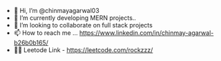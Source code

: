 - 👋 Hi, I’m @chinmayagarwal03
- 🌱 I’m currently developing MERN projects..
- 💞️ I’m looking to collaborate on full stack projects
- 📫 How to reach me ... https://www.linkedin.com/in/chinmay-agarwal-b26b0b165/
- 🧑‍💻 Leetode Link - https://leetcode.com/rockzzz/
 
<!---
chinmayagarwal03/chinmayagarwal03 is a ✨ special ✨ repository because its `README.md` (this file) appears on your GitHub profile.
You can click the Preview link to take a look at your changes.
--->

